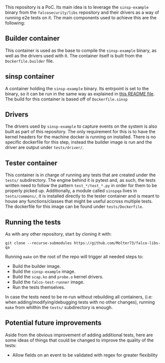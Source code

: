 This repository is a PoC. Its main idea is to leverage the `sinsp-example`
binary from the `falcosecurity/libs` repository and their drivers as a way
of running e2e tests on it. The main components used to achieve this are
the following:

## Builder container
This container is used as the base to compile the `sinsp-example` binary, as
well as the drivers used with it. The container itself is built from the
`Dockerfile.builder` file.

## sinsp container
A container holding the `sinsp-example` binary. Its entrpoint is set to the
binary, so it can be run in the same way as explained in [this README file](https://github.com/falcosecurity/libs/blob/master/userspace/libsinsp/examples/README.md).
The build for this container is based off of `Dockerfile.sinsp`

## Drivers
The drivers used by `sinsp-example` to capture events on the system is
also built as part of this repository. The only requirement for this is to have
the kernel headers for the machine docker is running on installed. There is no
specific dockerfile for this step, instead the builder image is run and the
driver are output under `tests/driver/`.

## Tester container
This container is in charge of running any tests that are created under the
`tests/` subdirectory. The engine behind it is pytest and, as such, the tests
written need to follow the pattern `test_*/test_*.py` in order for them to be
properly picked up. Additionally, a module called `sinspqa` lives in
`tests/commons/`, it is installed directly to the tester container and is meant
to house any functions/classes that might be useful accross multiple tests. The
dockerfile for this image can be found under `tests/Dockerfile`.

## Running the tests
As with any other repository, start by cloning it with:

```
git clone --recurse-submodules https://github.com/Molter73/falco-libs-qa
```

Running `make` on the root of the repo will trigger all needed steps to:
- Build the builder image.
- Build the `sinsp-example` image.
- Build the `scap.ko` and `probe.o` kernel drivers.
- Build the `falco-test-runner` image.
- Run the tests themselves.

In case the tests need to be re-run without rebuilding all containers,
(i.e: when adding/modifying/debugging tests with no other changes), running
`make` from whithin the `tests/` subdirectory is enough.

## Potential future improvements
Aside from the obvious improvement of adding additional tests, here are some
ideas of things that could be changed to improve the quality of the tests:
- Allow fields on an event to be validated with regex for greater flexibility
